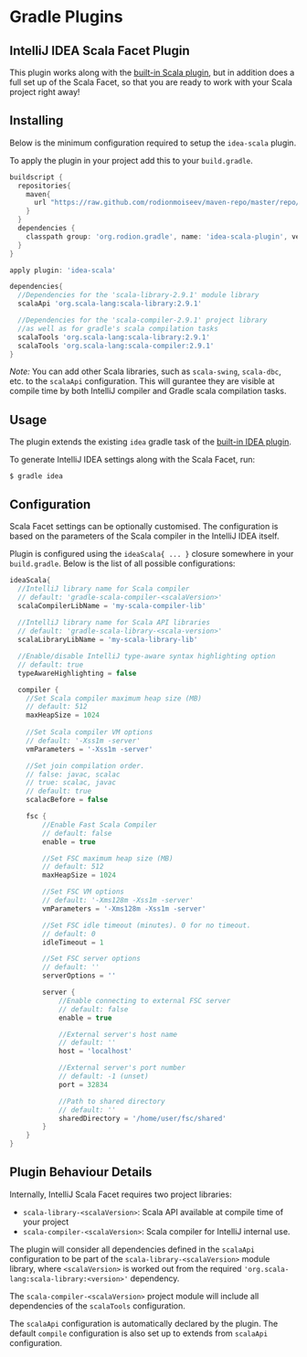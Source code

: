 Gradle Plugins
==============

IntelliJ IDEA Scala Facet Plugin
--------------------------------

This plugin works along with the [built-in Scala plugin][gradle-scala-plugin],
but in addition does a full set up of the Scala Facet, so that you are ready
to work with your Scala project right away!


## Installing

Below is the minimum configuration required to setup the `idea-scala` plugin.

To apply the plugin in your project add this to your `build.gradle`.

```groovy
buildscript {
  repositories{
    maven{
      url "https://raw.github.com/rodionmoiseev/maven-repo/master/repo/releases"
    }
  }
  dependencies {
    classpath group: 'org.rodion.gradle', name: 'idea-scala-plugin', version: '0.1'
  }
}

apply plugin: 'idea-scala'

dependencies{
  //Dependencies for the 'scala-library-2.9.1' module library
  scalaApi 'org.scala-lang:scala-library:2.9.1'

  //Dependencies for the 'scala-compiler-2.9.1' project library
  //as well as for gradle's scala compilation tasks
  scalaTools 'org.scala-lang:scala-library:2.9.1'
  scalaTools 'org.scala-lang:scala-compiler:2.9.1'
}
```

*Note:* You can add other Scala libraries, such as `scala-swing`, `scala-dbc`, etc. to the
`scalaApi` configuration. This will gurantee they are visible at compile time by both IntelliJ
compiler and Gradle scala compilation tasks.


## Usage

The plugin extends the existing `idea` gradle task of the [built-in IDEA plugin][gradle-idea-plugin].

To generate IntelliJ IDEA settings along with the Scala Facet, run:

```
$ gradle idea
```


## Configuration

Scala Facet settings can be optionally customised. 
The configuration is based on the parameters of the Scala compiler in the IntelliJ IDEA itself.

Plugin is configured using the `ideaScala{ ... }` closure somewhere in your `build.gradle`.
Below is the list of all possible configurations:

```groovy
ideaScala{
  //IntelliJ library name for Scala compiler
  // default: 'gradle-scala-compiler-<scalaVersion>'
  scalaCompilerLibName = 'my-scala-compiler-lib'
 
  //IntelliJ library name for Scala API libraries
  // default: 'gradle-scala-library-<scala-version>'
  scalaLibraryLibName = 'my-scala-library-lib'

  //Enable/disable IntelliJ type-aware syntax highlighting option
  // default: true
  typeAwareHighlighting = false

  compiler {
    //Set Scala compiler maximum heap size (MB)
  	// default: 512
    maxHeapSize = 1024
    
    //Set Scala compiler VM options
    // default: '-Xss1m -server'
    vmParameters = '-Xss1m -server'

    //Set join compilation order.
    // false: javac, scalac
    // true: scalac, javac
    // default: true
    scalacBefore = false

   	fsc {
   		//Enable Fast Scala Compiler
        // default: false
        enable = true

        //Set FSC maximum heap size (MB)
        // default: 512
        maxHeapSize = 1024

        //Set FSC VM options
        // default: '-Xms128m -Xss1m -server'
        vmParameters = '-Xms128m -Xss1m -server'

        //Set FSC idle timeout (minutes). 0 for no timeout.
        // default: 0
        idleTimeout = 1

        //Set FSC server options
        // default: ''
        serverOptions = ''

        server {
            //Enable connecting to external FSC server
            // default: false
            enable = true

            //External server's host name
            // default: ''
            host = 'localhost'

            //External server's port number
            // default: -1 (unset)
            port = 32834

            //Path to shared directory
            // default: ''
            sharedDirectory = '/home/user/fsc/shared'
        }
    }
}
```


## Plugin Behaviour Details

Internally, IntelliJ Scala Facet requires two project libraries:

* `scala-library-<scalaVersion>`: Scala API available at compile time of your project
* `scala-compiler-<scalaVersion>`: Scala compiler for IntelliJ internal use.

The plugin will consider all dependencies defined in the `scalaApi` configuration
to be part of the `scala-library-<scalaVersion>` module library, where `<scalaVersion>`
is worked out from the required `'org.scala-lang:scala-library:<version>'` dependency.

The `scala-compiler-<scalaVersion>` project module will include all dependencies of
the `scalaTools` configuration.

The `scalaApi` configuration is automatically declared by the plugin. The default
`compile` configuration is also set up to extends from `scalaApi` configuration.

 [gradle-scala-plugin]: http://gradle.org/docs/current/userguide/scala_plugin.html "Gradle Scala Plugin"
 [gradle-idea-plugin]: http://gradle.org/docs/current/userguide/idea_plugin.html "Gradle IDEA Plugin"